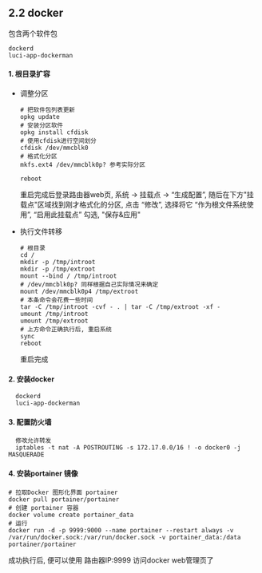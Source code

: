 ## 2.2 docker 
   
   包含两个软件包
   
    dockerd
    luci-app-dockerman
    


#### 1. 根目录扩容

- 调整分区

      # 把软件包列表更新
      opkg update
      # 安装分区软件
      opkg install cfdisk
      # 使用cfdisk进行空间划分
      cfdisk /dev/mmcblk0
      # 格式化分区
      mkfs.ext4 /dev/mmcblk0p? 参考实际分区

      reboot
    
  重启完成后登录路由器web页, 系统 -> 挂载点 -> “生成配置”, 随后在下方"挂载点"区域找到刚才格式化的分区, 点击 “修改”, 选择将它 “作为根文件系统使用”, “启用此挂载点” 勾选, "保存&应用"

- 执行文件转移
    
      # 根目录
      cd /
      mkdir -p /tmp/introot
      mkdir -p /tmp/extroot
      mount --bind / /tmp/introot
      # /dev/mmcblk0p? 同样根据自己实际情况来确定
      mount /dev/mmcblk0p4 /tmp/extroot
      # 本条命令会花费一些时间
      tar -C /tmp/introot -cvf - . | tar -C /tmp/extroot -xf -
      umount /tmp/introot
      umount /tmp/extroot
      # 上方命令正确执行后, 重启系统
      sync
      reboot
      
  重启完成
#### 2. 安装docker

      dockerd
      luci-app-dockerman
      
#### 3. 配置防火墙
      
      修改允许转发
      iptables -t nat -A POSTROUTING -s 172.17.0.0/16 ! -o docker0 -j MASQUERADE
      
#### 4. 安装portainer 镜像
    
    # 拉取Docker 图形化界面 portainer
    docker pull portainer/portainer
    # 创建 portainer 容器
    docker volume create portainer_data
    # 运行
    docker run -d -p 9999:9000 --name portainer --restart always -v /var/run/docker.sock:/var/run/docker.sock -v portainer_data:/data portainer/portainer

  成功执行后, 便可以使用 路由器IP:9999 访问docker web管理页了
  
